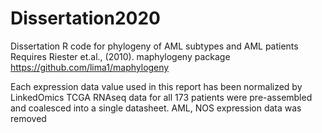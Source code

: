 # Dissertation2020
Dissertation R code for phylogeny of AML subtypes and AML patients
Requires Riester et.al., (2010). maphylogeny package https://github.com/lima1/maphylogeny 

Each expression data value used in this report has been normalized by LinkedOmics
TCGA RNAseq data for all 173 patients were pre-assembled and coalesced into a single datasheet. AML, NOS expression data was removed
